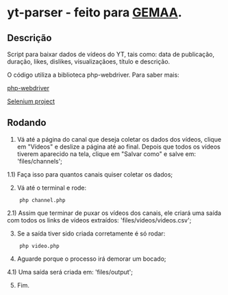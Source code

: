# yt-parser - feito para [GEMAA](http://gemaa.iesp.uerj.br/).

## Descrição
Script para baixar dados de vídeos do YT, tais como: data de publicação, duração, likes, dislikes, visualizaçãoes, título e descrição.

O código utiliza a biblioteca php-webdriver. Para saber mais: 

[php-webdriver](https://github.com/facebook/php-webdriver)

[Selenium project](https://github.com/SeleniumHQ/selenium/)

## Rodando

1) Vá até a página do canal que deseja coletar os dados dos vídeos, clique em "Vídeos" e deslize a página até ao final. Depois que todos os vídeos tiverem aparecido na tela, clique em "Salvar como" e salve em: 'files/channels';

1.1) Faça isso para quantos canais quiser coletar os dados;

2) Vá até o terminal e rode:

```
    php channel.php
```

2.1) Assim que terminar de puxar os vídeos dos canais, ele criará uma saída com todos os links de vídeos extraídos: 'files/videos/videos.csv';

3) Se a saída tiver sido criada corretamente é só rodar:

```
    php video.php
```

4) Aguarde porque o processo irá demorar um bocado;

4.1) Uma saída será criada em: 'files/output';

5) Fim.
